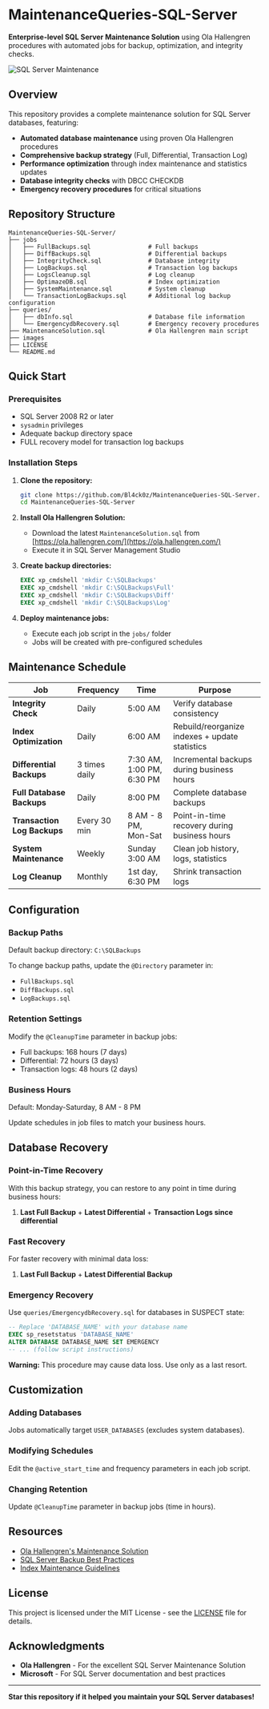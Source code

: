 # MaintenanceQueries-SQL-Server

**Enterprise-level SQL Server Maintenance Solution** using Ola Hallengren procedures with automated jobs for backup, optimization, and integrity checks.

![SQL Server Maintenance](images/2025-08-26-2014-29-58.png)

## Overview

This repository provides a complete maintenance solution for SQL Server databases, featuring:

- **Automated database maintenance** using proven Ola Hallengren procedures
- **Comprehensive backup strategy** (Full, Differential, Transaction Log)
- **Performance optimization** through index maintenance and statistics updates
- **Database integrity checks** with DBCC CHECKDB
- **Emergency recovery procedures** for critical situations

## Repository Structure

```
MaintenanceQueries-SQL-Server/
├── jobs
│   ├── FullBackups.sql                # Full backups
│   ├── DiffBackups.sql                # Differential backups
│   ├── IntegrityCheck.sql             # Database integrity
│   ├── LogBackups.sql                 # Transaction log backups
│   ├── LogsCleanup.sql                # Log cleanup
│   ├── OptimazeDB.sql                 # Index optimization
│   ├── SystemMaintenance.sql          # System cleanup
│   └── TransactionLogBackups.sql      # Additional log backup configuration
├── queries/                           
│   ├── dbInfo.sql                     # Database file information
│   └── EmergencydbRecovery.sql        # Emergency recovery procedures
├── MaintenanceSolution.sql            # Ola Hallengren main script
├── images
├── LICENSE
└── README.md
```

## Quick Start

### Prerequisites

- SQL Server 2008 R2 or later
- `sysadmin` privileges
- Adequate backup directory space
- FULL recovery model for transaction log backups

### Installation Steps

1. **Clone the repository:**
   ```bash
   git clone https://github.com/Bl4ck0z/MaintenanceQueries-SQL-Server.git
   cd MaintenanceQueries-SQL-Server
   ```

2. **Install Ola Hallengren Solution:**
   - Download the latest `MaintenanceSolution.sql` from [https://ola.hallengren.com/](https://ola.hallengren.com/)
   - Execute it in SQL Server Management Studio

3. **Create backup directories:**
   ```sql
   EXEC xp_cmdshell 'mkdir C:\SQLBackups'
   EXEC xp_cmdshell 'mkdir C:\SQLBackups\Full'
   EXEC xp_cmdshell 'mkdir C:\SQLBackups\Diff'
   EXEC xp_cmdshell 'mkdir C:\SQLBackups\Log'
   ```

4. **Deploy maintenance jobs:**
   - Execute each job script in the `jobs/` folder
   - Jobs will be created with pre-configured schedules

## Maintenance Schedule

| Job | Frequency | Time | Purpose |
|-----|-----------|------|---------|
| **Integrity Check** | Daily | 5:00 AM | Verify database consistency |
| **Index Optimization** | Daily | 6:00 AM | Rebuild/reorganize indexes + update statistics |
| **Differential Backups** | 3 times daily | 7:30 AM, 1:00 PM, 6:30 PM | Incremental backups during business hours |
| **Full Database Backups** | Daily | 8:00 PM | Complete database backups |
| **Transaction Log Backups** | Every 30 min | 8 AM - 8 PM, Mon-Sat | Point-in-time recovery during business hours |
| **System Maintenance** | Weekly | Sunday 3:00 AM | Clean job history, logs, statistics |
| **Log Cleanup** | Monthly | 1st day, 6:30 PM | Shrink transaction logs |

## Configuration

### Backup Paths
Default backup directory: `C:\SQLBackups`

To change backup paths, update the `@Directory` parameter in:
- `FullBackups.sql`
- `DiffBackups.sql` 
- `LogBackups.sql`

### Retention Settings
Modify the `@CleanupTime` parameter in backup jobs:
- Full backups: 168 hours (7 days)
- Differential: 72 hours (3 days)
- Transaction logs: 48 hours (2 days)

### Business Hours
Default: Monday-Saturday, 8 AM - 8 PM

Update schedules in job files to match your business hours.

## Database Recovery

### Point-in-Time Recovery
With this backup strategy, you can restore to any point in time during business hours:
1. **Last Full Backup** + **Latest Differential** + **Transaction Logs since differential**

### Fast Recovery
For faster recovery with minimal data loss:
1. **Last Full Backup** + **Latest Differential Backup**

### Emergency Recovery
Use `queries/EmergencydbRecovery.sql` for databases in SUSPECT state:

```sql
-- Replace 'DATABASE_NAME' with your database name
EXEC sp_resetstatus 'DATABASE_NAME'
ALTER DATABASE DATABASE_NAME SET EMERGENCY
-- ... (follow script instructions)
```

**Warning:** This procedure may cause data loss. Use only as a last resort.

## Customization

### Adding Databases
Jobs automatically target `USER_DATABASES` (excludes system databases).

### Modifying Schedules
Edit the `@active_start_time` and frequency parameters in each job script.

### Changing Retention
Update `@CleanupTime` parameter in backup jobs (time in hours).

## Resources

- [Ola Hallengren's Maintenance Solution](https://ola.hallengren.com/)
- [SQL Server Backup Best Practices](https://docs.microsoft.com/en-us/sql/relational-databases/backup-restore/)
- [Index Maintenance Guidelines](https://docs.microsoft.com/en-us/sql/relational-databases/indexes/)

## License

This project is licensed under the MIT License - see the [LICENSE](LICENSE) file for details.

## Acknowledgments

- **Ola Hallengren** - For the excellent SQL Server Maintenance Solution
- **Microsoft** - For SQL Server documentation and best practices

---

**Star this repository if it helped you maintain your SQL Server databases!**
